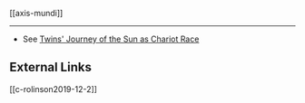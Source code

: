 [[axis-mundi]]

---

- See [Twins' Journey of the Sun as Chariot Race](pie-divine-twins.md)


## External Links
[[c-rolinson2019-12-2]]
